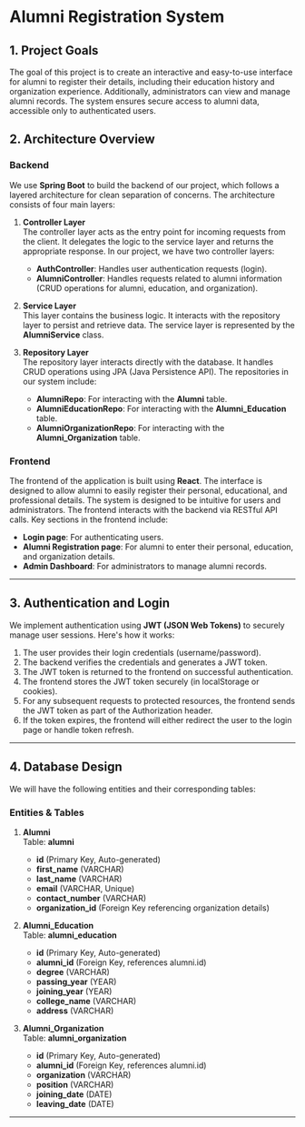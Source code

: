 # Alumni Registration System

## 1. Project Goals
The goal of this project is to create an interactive and easy-to-use interface for alumni to register their details, including their education history and organization experience. Additionally, administrators can view and manage alumni records. The system ensures secure access to alumni data, accessible only to authenticated users.

## 2. Architecture Overview

### Backend
We use **Spring Boot** to build the backend of our project, which follows a layered architecture for clean separation of concerns. The architecture consists of four main layers:

1. **Controller Layer**  
   The controller layer acts as the entry point for incoming requests from the client. It delegates the logic to the service layer and returns the appropriate response. In our project, we have two controller layers:
   - **AuthController**: Handles user authentication requests (login).
   - **AlumniController**: Handles requests related to alumni information (CRUD operations for alumni, education, and organization).

2. **Service Layer**  
   This layer contains the business logic. It interacts with the repository layer to persist and retrieve data. The service layer is represented by the **AlumniService** class.

3. **Repository Layer**  
   The repository layer interacts directly with the database. It handles CRUD operations using JPA (Java Persistence API). The repositories in our system include:
   - **AlumniRepo**: For interacting with the **Alumni** table.
   - **AlumniEducationRepo**: For interacting with the **Alumni_Education** table.
   - **AlumniOrganizationRepo**: For interacting with the **Alumni_Organization** table.

### Frontend
The frontend of the application is built using **React**. The interface is designed to allow alumni to easily register their personal, educational, and professional details. The system is designed to be intuitive for users and administrators. The frontend interacts with the backend via RESTful API calls. Key sections in the frontend include:
- **Login page**: For authenticating users.
- **Alumni Registration page**: For alumni to enter their personal, education, and organization details.
- **Admin Dashboard**: For administrators to manage alumni records.

---

## 3. Authentication and Login

We implement authentication using **JWT (JSON Web Tokens)** to securely manage user sessions. Here's how it works:

1. The user provides their login credentials (username/password).
2. The backend verifies the credentials and generates a JWT token.
3. The JWT token is returned to the frontend on successful authentication.
4. The frontend stores the JWT token securely (in localStorage or cookies).
5. For any subsequent requests to protected resources, the frontend sends the JWT token as part of the Authorization header.
6. If the token expires, the frontend will either redirect the user to the login page or handle token refresh.

---

## 4. Database Design

We will have the following entities and their corresponding tables:

### Entities & Tables

1. **Alumni**  
   Table: **alumni**
   - **id** (Primary Key, Auto-generated)
   - **first_name** (VARCHAR)
   - **last_name** (VARCHAR)
   - **email** (VARCHAR, Unique)
   - **contact_number** (VARCHAR)
   - **organization_id** (Foreign Key referencing organization details)

2. **Alumni_Education**  
   Table: **alumni_education**
   - **id** (Primary Key, Auto-generated)
   - **alumni_id** (Foreign Key, references alumni.id)
   - **degree** (VARCHAR)
   - **passing_year** (YEAR)
   - **joining_year** (YEAR)
   - **college_name** (VARCHAR)
   - **address** (VARCHAR)

3. **Alumni_Organization**  
   Table: **alumni_organization**
   - **id** (Primary Key, Auto-generated)
   - **alumni_id** (Foreign Key, references alumni.id)
   - **organization** (VARCHAR)
   - **position** (VARCHAR)
   - **joining_date** (DATE)
   - **leaving_date** (DATE)

---
